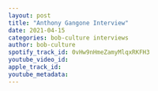 ```yaml
---
layout: post
title: "Anthony Gangone Interview"
date: 2021-04-15
categories: bob-culture interviews
author: bob-culture
spotify_track_id: 0vHw9nHmeZamyMlqxRKFH3
youtube_video_id: 
apple_track_id: 
youtube_metadata: 
---
```


